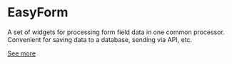 # EasyForm

A set of widgets for processing form field data in one common processor. Convenient for saving data to a database, sending via API, etc.

[See more](package/README.md)
